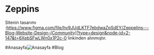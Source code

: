 # Zeppins
Sitenin tasarımı :https://www.figma.com/file/hv9JUdLKTF7ebdwaZpSdEY/Zeppelins---Blog-Website-Design-(Community)?type=design&node-id=2-147&t=6XebSFwLWn0x1P2c-0 
linkinden alınmıştır.

#Anasayfa![Anasayfa](https://github.com/IbrahimBooz/zeppins/assets/109763478/a5c46243-c12e-423b-8988-673d9375d284)
#Blog 
